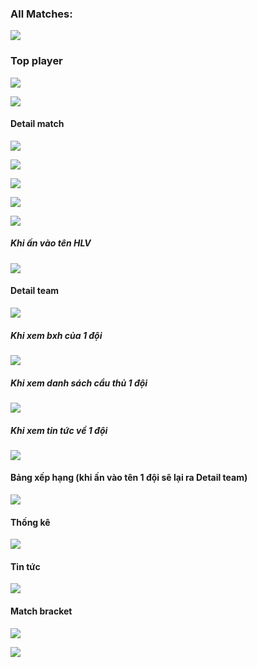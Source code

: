 ### All Matches: 
![](https://scontent.fhan14-1.fna.fbcdn.net/v/t1.15752-9/330997706_738541337874897_8904961964220807555_n.png?_nc_cat=101&ccb=1-7&_nc_sid=ae9488&_nc_ohc=f3EPjRgGFwAAX8XwhYi&_nc_ht=scontent.fhan14-1.fna&oh=03_AdQeD1zz3JvddhKzdTsKS6YFdHCDsKFbYmvIOR9lyEItrA&oe=64140E32)

### Top player
![](https://scontent.fhan14-3.fna.fbcdn.net/v/t1.15752-9/330900272_639973541220606_2314931987700154355_n.png?_nc_cat=104&ccb=1-7&_nc_sid=ae9488&_nc_ohc=4Np-N215XzMAX_OAP-0&_nc_ht=scontent.fhan14-3.fna&oh=03_AdRU2UMFy258YFvXckzcNj_OjllPWJ0xKfRERXolMwa6Rg&oe=64141BCD)

![](https://scontent.fhan14-1.fna.fbcdn.net/v/t1.15752-9/331243322_715154700228066_7799520545931680662_n.png?_nc_cat=107&ccb=1-7&_nc_sid=ae9488&_nc_ohc=NwAWxvuUJAYAX9P4JZ8&_nc_ht=scontent.fhan14-1.fna&oh=03_AdSOXJk3SgI-ZW4kX9JcGrci5otXAWYbVD0bEKFo0kPOaw&oe=64141DAD)

#### Detail match 
![](https://scontent.fhan14-1.fna.fbcdn.net/v/t1.15752-9/331141318_520357010183675_8917813741566106300_n.png?_nc_cat=105&ccb=1-7&_nc_sid=ae9488&_nc_ohc=Fx3fk5gohW8AX9kuAK1&_nc_ht=scontent.fhan14-1.fna&oh=03_AdTOrzKZIyccIgcwI7Y_RCKt856jpmn6fmoPQ5XMQD_Hdw&oe=64142002)

![](https://scontent.fhan14-3.fna.fbcdn.net/v/t1.15752-9/331229021_513818540834170_705612656940915246_n.png?_nc_cat=103&ccb=1-7&_nc_sid=ae9488&_nc_ohc=O5jm8F764hkAX_wyNha&_nc_ht=scontent.fhan14-3.fna&oh=03_AdSDhAHwS9dHztQZ-PAGoL7Prh1cLasdA8Xzppu87Ek17A&oe=6419C83F)

![](https://scontent.fhan14-1.fna.fbcdn.net/v/t1.15752-9/331795734_960433358198125_1586057159561111551_n.png?_nc_cat=107&ccb=1-7&_nc_sid=ae9488&_nc_ohc=-gk8GXfwqmoAX-b307P&_nc_ht=scontent.fhan14-1.fna&oh=03_AdQ_6KFXyHyLex3z4QBlVCR4GLi-vFJAQvjQ6G0E27o1yw&oe=6419BBE1)

![](https://scontent.fhan14-3.fna.fbcdn.net/v/t1.15752-9/331749677_1603504880127561_1424653377799256453_n.png?_nc_cat=103&ccb=1-7&_nc_sid=ae9488&_nc_ohc=KuISJS4Sk8EAX9Wx_CH&tn=oMhE1PoH04VY8VT4&_nc_ht=scontent.fhan14-3.fna&oh=03_AdROsIXC7YqPUTAudt9J2R7KzV2TjAy73ZRihRpJEWyMjw&oe=6419E587)

![](https://scontent.fhan14-3.fna.fbcdn.net/v/t1.15752-9/331770011_780434260364244_789312464799103921_n.png?_nc_cat=102&ccb=1-7&_nc_sid=ae9488&_nc_ohc=FztpmKxJ-qsAX_AI5h-&_nc_ht=scontent.fhan14-3.fna&oh=03_AdS92C8iUzzNChTqDJduDtn1JN8uNX-HclB5pfzRbwmqjA&oe=6419E1F1)

##### Khi ấn vào tên HLV
![](https://scontent.fhan14-3.fna.fbcdn.net/v/t1.15752-9/331754103_892645371972593_3541495428714637384_n.png?_nc_cat=102&ccb=1-7&_nc_sid=ae9488&_nc_ohc=xu_0lZ0tayQAX-z-pIY&_nc_ht=scontent.fhan14-3.fna&oh=03_AdTMQgukz-C3aL65MlP6xZD8dh8BeTrExxFRnGSEGy67cA&oe=6419BBEB)

#### Detail team 
![](https://scontent.fhan14-3.fna.fbcdn.net/v/t1.15752-9/331025367_567528222091514_7940091125075623200_n.png?_nc_cat=109&ccb=1-7&_nc_sid=ae9488&_nc_ohc=xIenbDNs2nMAX8dk5Fp&_nc_ht=scontent.fhan14-3.fna&oh=03_AdTkZ-H34MNQ9PGwmYo7l7qNyRp2L3V8nIzbkvCSY7ZFYA&oe=64141076)

##### Khi xem bxh của 1 đội
![](https://scontent.fhan14-3.fna.fbcdn.net/v/t1.15752-9/331240295_578906770558215_1400112774084073027_n.png?_nc_cat=104&ccb=1-7&_nc_sid=ae9488&_nc_ohc=_V9bp1Mp5EcAX-_2cm1&_nc_ht=scontent.fhan14-3.fna&oh=03_AdTMBuBStAkCE2pM8Dhk9HkQyjQpYD2KRFizg9wkEM7Blw&oe=6419C7FB)

##### Khi xem danh sách cầu thủ 1 đội
![](https://scontent.fhan14-1.fna.fbcdn.net/v/t1.15752-9/330585811_504737771852807_8117610356380931582_n.png?_nc_cat=111&ccb=1-7&_nc_sid=ae9488&_nc_ohc=Jxy7SZsXDTIAX8HrUe_&_nc_ht=scontent.fhan14-1.fna&oh=03_AdQU4XPzhisZBZOTNRjWf5YmmcyH4qyxXWePynEdFs0Ouw&oe=6419BBF7)

##### Khi xem tin tức về 1 đội
![](https://scontent.fhan14-2.fna.fbcdn.net/v/t1.15752-9/331227523_926626711680894_6574678352542663143_n.png?_nc_cat=100&ccb=1-7&_nc_sid=ae9488&_nc_ohc=qKEdhrI6lfsAX-xaMWV&tn=oMhE1PoH04VY8VT4&_nc_ht=scontent.fhan14-2.fna&oh=03_AdTF8qVcgwUtbNC-YvqJ_zL1BKwBsynDv_GjqWra52rGhg&oe=6419E7AB)

#### Bảng xếp hạng (khi ấn vào tên 1 đội sẽ lại ra Detail team)
![](https://scontent.fhan14-1.fna.fbcdn.net/v/t1.15752-9/331812787_991906858440382_1663424852908046035_n.png?_nc_cat=101&ccb=1-7&_nc_sid=ae9488&_nc_ohc=-ht6cV6dzEsAX8xVBlD&_nc_ht=scontent.fhan14-1.fna&oh=03_AdTJocIqTZpc_jrjAoBHJaaK8kYS0jfSfAu12FoCYn15lA&oe=6419B8EE)

#### Thống kê 
![](https://scontent.fhan14-1.fna.fbcdn.net/v/t1.15752-9/331743163_517527053634537_6606055317470853238_n.png?_nc_cat=105&ccb=1-7&_nc_sid=ae9488&_nc_ohc=2yHnrRYwfrYAX_oRcRE&_nc_ht=scontent.fhan14-1.fna&oh=03_AdSgWz33CW7P5gQNXj7TFezSJFAvT-PswN_22FJ1W0THdw&oe=6419BBC6)

#### Tin tức 
![](https://scontent.fhan14-1.fna.fbcdn.net/v/t1.15752-9/331751375_5895063517241409_2848565972738298126_n.png?_nc_cat=107&ccb=1-7&_nc_sid=ae9488&_nc_ohc=41c7sP2QLFYAX8Qt6A2&_nc_ht=scontent.fhan14-1.fna&oh=03_AdQY48kYZUo8vzJh9GfZx_AZdjoCh2w_85kZdiBF2V0SLQ&oe=6419D5E0)

#### Match bracket
![](https://scontent.fhan14-1.fna.fbcdn.net/v/t1.15752-9/331737038_2247342425457947_1576071775832225758_n.png?_nc_cat=101&ccb=1-7&_nc_sid=ae9488&_nc_ohc=n67tKFB9saEAX-G70_6&_nc_ht=scontent.fhan14-1.fna&oh=03_AdQWEEgMbFZRh5W5mu1Je28VIUTq81zYVjBVEZH957EIdQ&oe=6419C39B)

![](https://scontent.fhan14-3.fna.fbcdn.net/v/t1.15752-9/331737035_572350664925923_3866043425138105145_n.png?_nc_cat=104&ccb=1-7&_nc_sid=ae9488&_nc_ohc=1tAHIzACDWkAX93GGeP&tn=oMhE1PoH04VY8VT4&_nc_ht=scontent.fhan14-3.fna&oh=03_AdSYgzN0ZW1IGwAh5ry288Iy1b6P491pdRyFXuwIfOHW0Q&oe=6419E02B)